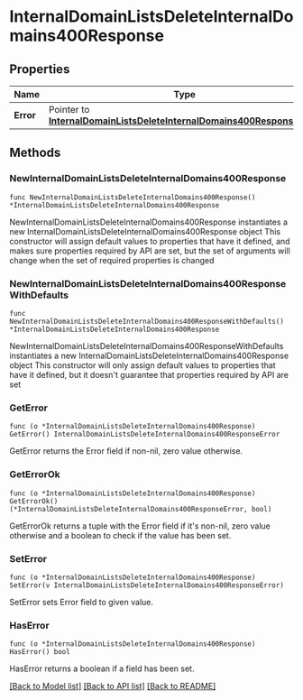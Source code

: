 # InternalDomainListsDeleteInternalDomains400Response

## Properties

Name | Type | Description | Notes
------------ | ------------- | ------------- | -------------
**Error** | Pointer to [**InternalDomainListsDeleteInternalDomains400ResponseError**](InternalDomainListsDeleteInternalDomains400ResponseError.md) |  | [optional] 

## Methods

### NewInternalDomainListsDeleteInternalDomains400Response

`func NewInternalDomainListsDeleteInternalDomains400Response() *InternalDomainListsDeleteInternalDomains400Response`

NewInternalDomainListsDeleteInternalDomains400Response instantiates a new InternalDomainListsDeleteInternalDomains400Response object
This constructor will assign default values to properties that have it defined,
and makes sure properties required by API are set, but the set of arguments
will change when the set of required properties is changed

### NewInternalDomainListsDeleteInternalDomains400ResponseWithDefaults

`func NewInternalDomainListsDeleteInternalDomains400ResponseWithDefaults() *InternalDomainListsDeleteInternalDomains400Response`

NewInternalDomainListsDeleteInternalDomains400ResponseWithDefaults instantiates a new InternalDomainListsDeleteInternalDomains400Response object
This constructor will only assign default values to properties that have it defined,
but it doesn't guarantee that properties required by API are set

### GetError

`func (o *InternalDomainListsDeleteInternalDomains400Response) GetError() InternalDomainListsDeleteInternalDomains400ResponseError`

GetError returns the Error field if non-nil, zero value otherwise.

### GetErrorOk

`func (o *InternalDomainListsDeleteInternalDomains400Response) GetErrorOk() (*InternalDomainListsDeleteInternalDomains400ResponseError, bool)`

GetErrorOk returns a tuple with the Error field if it's non-nil, zero value otherwise
and a boolean to check if the value has been set.

### SetError

`func (o *InternalDomainListsDeleteInternalDomains400Response) SetError(v InternalDomainListsDeleteInternalDomains400ResponseError)`

SetError sets Error field to given value.

### HasError

`func (o *InternalDomainListsDeleteInternalDomains400Response) HasError() bool`

HasError returns a boolean if a field has been set.


[[Back to Model list]](../README.md#documentation-for-models) [[Back to API list]](../README.md#documentation-for-api-endpoints) [[Back to README]](../README.md)


